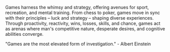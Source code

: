 
Games harness the whimsy and strategy, offering avenues for sport, recreation, and mental training. From chess to poker, games move in sync with their principles – luck and strategy – shaping diverse experiences. Through proactivity, reactivity, wins, losses, skills, and chance, games act as arenas where man's competitive nature, desperate desires, and cognitive abilities converge.

"Games are the most elevated form of investigation." - Albert Einstein 

